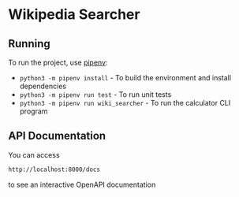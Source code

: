 # Wikipedia Searcher

## Running
To run the project, use [pipenv](https://pipenv.pypa.io/en/latest/):
* `python3 -m pipenv install` - To build the environment and install dependencies
* `python3 -m pipenv run test` - To run unit tests
* `python3 -m pipenv run wiki_searcher` - To run the calculator CLI program

## API Documentation
You can access 
```Bash
http://localhost:8000/docs
``` 
to see an interactive OpenAPI documentation